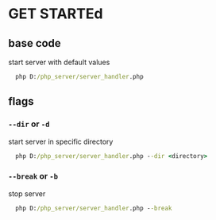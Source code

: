 # GET STARTEd

## base code
start server with default values
```cmd
  php D:/php_server/server_handler.php
```

## flags
### `--dir` or `-d`
start server in specific directory
```cmd
  php D:/php_server/server_handler.php --dir <directory>
```

### ``--break`` or `-b`
stop server
```cmd
  php D:/php_server/server_handler.php --break
```